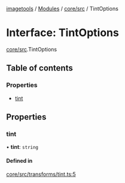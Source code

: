 [imagetools](../README.md) / [Modules](../modules.md) / [core/src](../modules/core_src.md) / TintOptions

# Interface: TintOptions

[core/src](../modules/core_src.md).TintOptions

## Table of contents

### Properties

- [tint](core_src.TintOptions.md#tint)

## Properties

### tint

• **tint**: `string`

#### Defined in

[core/src/transforms/tint.ts:5](https://github.com/JonasKruckenberg/imagetools/blob/04cb552/packages/core/src/transforms/tint.ts#L5)
